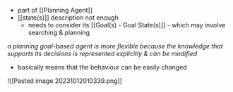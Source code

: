 - part of [[Planning Agent]]
- [[state(s)]] description not enough
	- needs to consider its [[Goal(s) - Goal State(s)]] - which may involve searching & planning

*a planning goal-based agent is more flexible because the knowledge that supports its decisions is represented explicitly & can be modified* 
- basically means that the behaviour can be easily changed

![[Pasted image 20231012010339.png]]

